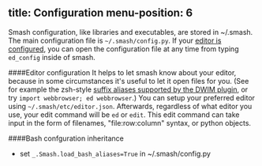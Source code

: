 title: Configuration
menu-position: 6
---

Smash configuration, like libraries and executables, are stored in ~/.smash.  The main configuration file is `~/.smash/config.py`.  If your [editor is configured](#editor), you can open the configuration file at any time from typing `ed_config` inside of smash.

<a id="editor"></a>
####Editor configuration
It helps to let smash know about your editor, because in some circumstances it's useful to let it open files for you.  (See for example the zsh-style [suffix aliases supported by the DWIM plugin](#suffix-aliases-and-openers), or try `import webbrowser; ed webbrowser`.)  You can setup your preferred editor using `~/.smash/etc/editor.json`.  Afterwards, regardless of what editor you use, your edit command will be `ed` or `edit`. This edit command can take input in the form of filenames, "file:row:column" syntax, or python objects.


<a id="inheritance"></a>

####Bash confguration inheritance

* set `_.Smash.load_bash_aliases=True` in ~/.smash/config.py
